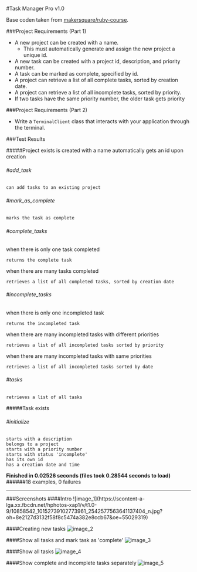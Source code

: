 #Task Manager Pro v1.0

Base coden taken from [makersquare/ruby-course](https://github.com/makersquare/ruby-course/tree/task-manager).

###Project Requirements (Part 1)

- A new project can be created with a name.
	- This must automatically generate and assign the new project a unique id.
- A new task can be created with a project id, description, and priority number.
- A task can be marked as complete, specified by id.
- A project can retrieve a list of all complete tasks, sorted by creation date.
- A project can retrieve a list of all incomplete tasks, sorted by priority.
- If two tasks have the same priority number, the older task gets priority

###Project Requirements (Part 2)

- Write a `TerminalClient` class that interacts with your application through the terminal.


###Test Results

#####Project
  	exists
  	is created with a name
  	automatically gets an id upon creation
  	
###### #add_task

    can add tasks to an existing project
    
###### #mark_as_complete

    marks the task as complete
    
###### #complete_tasks

when there is only one task completed
   
   	returns the complete task
   	
when there are many tasks completed

	retrieves a list of all completed tasks, sorted by creation date
	
###### #incomplete_tasks

when there is only one incompleted task

	returns the incompleted task
	
when there are many incompleted tasks with different priorities

	retrieves a list of all incompleted tasks sorted by priority
	
when there are many incompleted tasks with same priorities
	
	retrieves a list of all incompleted tasks sorted by date
###### #tasks
	retrieves a list of all tasks

#####Task
	exists
###### #initialize
    starts with a description
    belongs to a project
    starts with a priority number
    starts with status 'incomplete'
    has its own id
    has a creation date and time

**Finished in 0.02526 seconds (files took 0.28544 seconds to load)**
######18 examples, 0 failures
<hr>
###Screenshots
####Intro
![image_1](https://scontent-a-lga.xx.fbcdn.net/hphotos-xap1/v/t1.0-9/10858542_10152739102773961_2542577563641137404_n.jpg?oh=8e2127d3132f58f8c5474a382e8ccb67&oe=55029319)

####Creating new tasks
![image_2](https://scontent-b-lga.xx.fbcdn.net/hphotos-xap1/v/t1.0-9/10849950_10152739102783961_3424789121116862356_n.jpg?oh=0e2dfdbf7b60eed54f405426d5d321df&oe=54FF39D3)

####Show all tasks and mark task as 'complete'
![image_3](https://scontent-b-lga.xx.fbcdn.net/hphotos-xap1/v/t1.0-9/10849981_10152739102778961_2583689143971870292_n.jpg?oh=a62b52f2d198c682dfb765ea11433798&oe=550EDC65)

####Show all tasks
![image_4](https://fbcdn-sphotos-f-a.akamaihd.net/hphotos-ak-xpf1/v/t1.0-9/1394783_10152739102813961_2377678354432707274_n.jpg?oh=3074c97eb335a630b2bc4d696b4f4840&oe=550970E4&__gda__=1430635227_fb309d5437926359bb5a519ae71c2af4)

####Show complete and incomplete tasks separately
![image_5](https://fbcdn-sphotos-d-a.akamaihd.net/hphotos-ak-xaf1/v/t1.0-9/10556381_10152739102808961_3772179752261820876_n.jpg?oh=88cc08760332e9753ea6e7c11fe8d1be&oe=550796BF&__gda__=1426316299_a9c3a77efa69c0019c8602bd120dd001)